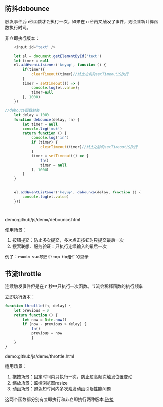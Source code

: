 ## 防抖debounce

触发事件后n秒函数才会执行一次，如果在 n 秒内又触发了事件，则会重新计算函数执行时间。

非立即执行版本：
```js
    <input id="text" />

    let el = document.getElementById('text')
    let timer = null
    el.addEventListener('keyup', function () {
        if(timer){
            clearTimeout(timer)//终止之前的setTimeout的执行
        }
        timer = setTimeout(() => {
            console.log(el.value);
            timer=null
        }, 1000)
	})
	
//debouce函数封装
    let delay = 1000
    function debounce(delay, fn) {
        let timer = null
        console.log('out')
        return function () {
            console.log('in')
            if (timer) {
                clearTimeout(timer)//终止之前的setTimeout的执行
            }
            timer = setTimeout(() => {
                fn()
                timer = null
            }, 1000)
        }
    }
 
     
    el.addEventListener('keyup', debounce(delay, function () {
        console.log(el.value)
    }))
    
    
```
demo:github/js/demo/debounce.html

使用场景：

1. 按钮提交：防止多次提交，多次点击按钮时只提交最后一次
2. 搜索联想、服务验证：只执行连续输入的最后一次
	
例子：music-vue项目中 top-tip组件的显示

## 节流throttle

连续触发事件但是在 n 秒中只执行一次函数。节流会稀释函数的执行频率

立即执行版本：
```js
function throttle(fn, delay) {
	let previous = 0
	return function () {
		let now = Date.now()
		if (now - previous > delay) {
			fn()
			previous = now
			}
	}
}
```

demo:github/js/demo/throttle.html

适用场景：
1. 拖拽场景：固定时间内只执行一次，防止超高频次触发位置变动
2. 缩放场景：监控浏览器resize
3. 动画场景：避免短时间内多次触发动画引起性能问题


这两个函数都分别有立即执行和非立即执行两种版本,[链接](https://www.jianshu.com/p/c8b86b09daf0)
